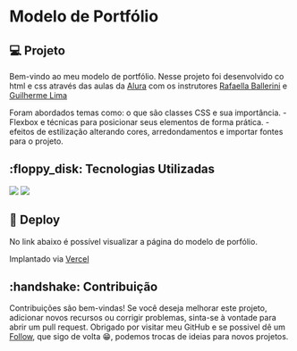 <h1>Modelo de Portfólio</h1>

<h2>💻 Projeto</h2> Bem-vindo ao meu modelo de portfólio. Nesse projeto foi desenvolvido co html e css através das aulas da <a href= "https://cursos.alura.com.br/course/html-css-ambiente-arquivos-tags?preRequirementFrom=html-css-classes-posicionamento-flexbox">Alura</a> com os instrutores <a href= "https://www.linkedin.com/in/rafaella-ballerini-45875016a/?originalSubdomain=br">Rafaella Ballerini</a> e <a href= "https://www.linkedin.com/in/guilherme-lima-458925178/">Guilherme Lima</a>
<p>Foram abordados temas como: o que são classes CSS e sua importância. - Flexbox e técnicas para posicionar seus elementos de forma prática. - efeitos de estilização alterando cores, arredondamentos e importar fontes para o projeto.</p>

<h2>:floppy_disk: Tecnologias Utilizadas </h2> <div>
  <img src="https://img.shields.io/badge/HTML-239120?style=for-the-badge&logo=html5&logoColor=white">
  <img src="https://img.shields.io/badge/CSS-239120?&style=for-the-badge&logo=css3&logoColor=white">
</div>

<h2>📁  Deploy </h2> No link abaixo é possível visualizar a página do modelo de porfólio. 
<p>Implantado via <a href= "https://portfolio-model.vercel.app/">Vercel</a></p>

<h2>:handshake: Contribuição</h2> Contribuições são bem-vindas! Se você deseja melhorar este projeto, adicionar novos recursos ou corrigir problemas, sinta-se à vontade para abrir um pull request. Obrigado por visitar meu GitHub e se possivel dê um <a href= "https://github.com/guiciriero">Follow</a>, que sigo de volta 😁, podemos trocas de ideias para novos projetos. <br> 
